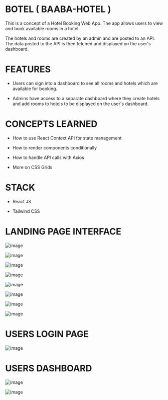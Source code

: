 # BOTEL ( BAABA-HOTEL )

This is a concept of a Hotel Booking Web App. The app allows users to view and book available rooms in a hotel.

The hotels and rooms are created by an admin and are posted to an API. The data posted to the API is then fetched and displayed on the user's dashboard.

# FEATURES

- Users can sign into a dashboard to see all rooms and hotels which are available for booking.

- Admins have access to a separate dashboard where they create hotels and add rooms to hotels to be displayed on the user's dashboard.

# CONCEPTS LEARNED 

- How to use React Context API for state management

- How to render components conditionally

- How to handle API calls with Axios

- More on CSS Grids

# STACK

- React JS

- Tailwind CSS


# LANDING PAGE INTERFACE

![image](https://user-images.githubusercontent.com/83133493/199668578-892dfa29-b013-4e86-9d77-a49cbea1a637.png)

![image](https://user-images.githubusercontent.com/83133493/199668668-c93a5ca7-3067-45b8-b292-a801abae6e87.png)

![image](https://user-images.githubusercontent.com/83133493/199668716-8e863b7f-eaca-4f64-b3f4-fe9003ebf020.png)

![image](https://user-images.githubusercontent.com/83133493/199668754-509cc059-0302-47ab-8a0d-54357f305d85.png)

![image](https://user-images.githubusercontent.com/83133493/199668788-3a9848e5-869a-4d8a-8cc6-5cab3a280ce0.png)

![image](https://user-images.githubusercontent.com/83133493/199668870-d8eb8acb-1185-4247-a3ee-4b05addddf2a.png)

![image](https://user-images.githubusercontent.com/83133493/199668927-929a5561-db2e-4879-9556-f11e7d84440d.png)

![image](https://user-images.githubusercontent.com/83133493/199668991-44e95f36-3b11-4cf7-b402-7bb5986f285b.png)

# USERS LOGIN PAGE

![image](https://user-images.githubusercontent.com/83133493/199669034-3d921279-5e7c-4b54-b2b1-8117e51140c4.png)

# USERS DASHBOARD

![image](https://user-images.githubusercontent.com/83133493/199669093-466114fa-5f85-48c5-9486-aa4c7c35ddbf.png)

![image](https://user-images.githubusercontent.com/83133493/199669126-e6550947-1fd0-42f8-a400-47af29bfbe97.png)


